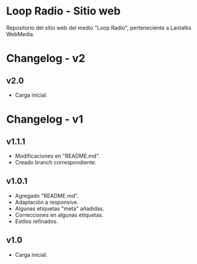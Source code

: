 # Loop Radio - Sitio web
Repositorio del sitio web del medio "Loop Radio", perteneciente a Lantalks WebMedia. 


# Changelog - v2 

## v2.0 
* Carga inicial. 


# Changelog - v1 

## v1.1.1 
* Modificaciones en "README.md". 
* Creado branch correspondiente. 

## v1.0.1 
* Agregado "README.md". 
* Adaptación a responsive. 
* Algunas etiquetas "meta" añadidas. 
* Correcciones en algunas etiquetas. 
* Estilos refinados. 

## v1.0 
* Carga inicial. 